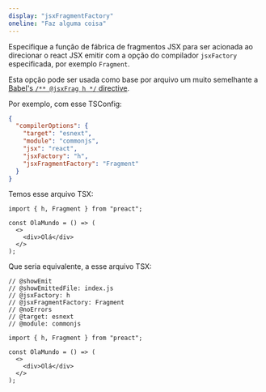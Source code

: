 ```yaml
---
display: "jsxFragmentFactory"
oneline: "Faz alguma coisa"
---
```


Especifique a função de fábrica de fragmentos JSX para ser acionada ao direcionar o react JSX emitir com a opção do compilador `jsxFactory` especificada, por exemplo `Fragment`.

Esta opção pode ser usada como base por arquivo um muito semelhante a [Babel's `/** @jsxFrag h */` directive](https://babeljs.io/docs/en/babel-plugin-transform-react-jsx#fragments).

Por exemplo, com esse TSConfig:

```json
{
  "compilerOptions": {
    "target": "esnext",
    "module": "commonjs",
    "jsx": "react",
    "jsxFactory": "h",
    "jsxFragmentFactory": "Fragment"
  }
}
```

Temos esse arquivo TSX:

```tsx
import { h, Fragment } from "preact";

const OlaMundo = () => (
  <>
    <div>Olá</div>
  </>
);
```

Que seria equivalente, a esse arquivo TSX:

```tsx twoslash
// @showEmit
// @showEmittedFile: index.js
// @jsxFactory: h
// @jsxFragmentFactory: Fragment
// @noErrors
// @target: esnext
// @module: commonjs

import { h, Fragment } from "preact";

const OlaMundo = () => (
  <>
    <div>Olá</div>
  </>
);
```
